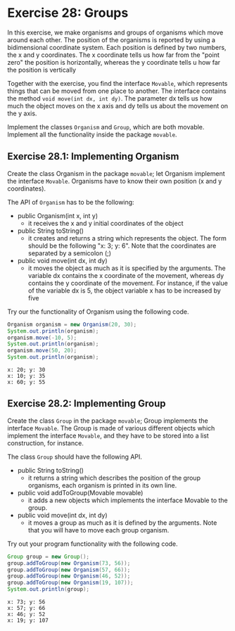 # Exercise 28: Groups
In this exercise, we make organisms and groups of organisms which move around each other. The position of the organisms is reported by using a bidimensional coordinate system. Each position is defined by two numbers, the x and y coordinates. The x coordinate tells us how far from the "point zero" the position is horizontally, whereas the y coordinate tells u how far the position is vertically

Together with the exercise, you find the interface `Movable`, which represents things that can be moved from one place to another. The interface contains the method `void move(int dx, int dy)`. The parameter dx tells us how much the object moves on the x axis and dy tells us about the movement on the y axis.

Implement the classes `Organism` and `Group`, which are both movable. Implement all the functionality inside the package `movable`.

## Exercise 28.1: Implementing Organism
Create the class Organism in the package `movable`; let Organism implement the interface `Movable`. Organisms have to know their own position (x and y coordinates). 

The API of `Organism` has to be the following:
- public Organism(int x, int y)
  - it receives the x and y initial coordinates of the object
- public String toString()
  - it creates and returns a string which represents the object. The form should be the following "x: 3; y: 6". Note that the coordinates are separated by a semicolon (;)
- public void move(int dx, int dy)
  - it moves the object as much as it is specified by the arguments. The variable dx contains the x coordinate of the movement, whereas dy contains the y coordinate of the movement. For instance, if the value of the variable dx is 5, the object variable x has to be increased by five

Try our the functionality of Organism using the following code.
```java
Organism organism = new Organism(20, 30);
System.out.println(organism);
organism.move(-10, 5);
System.out.println(organism);
organism.move(50, 20);
System.out.println(organism);
```
```
x: 20; y: 30
x: 10; y: 35
x: 60; y: 55
```
## Exercise 28.2: Implementing Group
Create the class `Group` in the package `movable`; Group implements the interface `Movable`. The Group is made of various different objects which implement the interface `Movable`, and they have to be stored into a list construction, for instance.

The class `Group` should have the following API.

- public String toString()
  - it returns a string which describes the position of the group organisms, each organism is printed in its own line.
- public void addToGroup(Movable movable)
  - it adds a new objects which implements the interface Movable to the group.
- public void move(int dx, int dy)
  - it moves a group as much as it is defined by the arguments. Note that you will have to move each group organism.

Try out your program functionality with the following code.
```java
Group group = new Group();
group.addToGroup(new Organism(73, 56));
group.addToGroup(new Organism(57, 66));
group.addToGroup(new Organism(46, 52));
group.addToGroup(new Organism(19, 107));
System.out.println(group);
```
```
x: 73; y: 56
x: 57; y: 66
x: 46; y: 52
x: 19; y: 107
```

